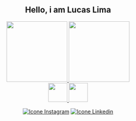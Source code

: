 <div align="center">

## Hello, i am Lucas Lima

</div>

<div align="center">
  <a href="https://github.com/Lucas0Lima21">
  <img height="160em"  src="https://github-readme-stats.vercel.app/api?username=Lucas0Lima21&show_icons=true&theme=onedark&include_all_commits=true&count_private=true"/>
  <img height="160em"  src="https://github-readme-stats.vercel.app/api/top-langs/?username=Lucas0Lima21&layout=compact&langs_count=16&theme=onedark"/>
</div>

<div align="center">
 
  <img height="50em" width="50em" src="https://cdn.jsdelivr.net/gh/devicons/devicon/icons/java/java-original.svg" />
  <img height="50em" width="50em" src="https://cdn.jsdelivr.net/gh/devicons/devicon/icons/html5/html5-original.svg" />

</div>  

<div align="center">
 
  <a href="https://www.instagram.com/lucas.ll.lima/" ><img alt="Icone Instagram" src="https://img.shields.io/badge/-Instagram-%23E4405F?style=for-the-badge&logo=instagram&logoColor=white"/></a>
  <a href="https://br.linkedin.com/in/lucas-lima-l2023l" /><img alt="Icone Linkedin" src="https://img.shields.io/badge/-LinkedIn-%230077B5?style=for-the-badge&logo=linkedin&logoColor=white"/></a>

</div>
